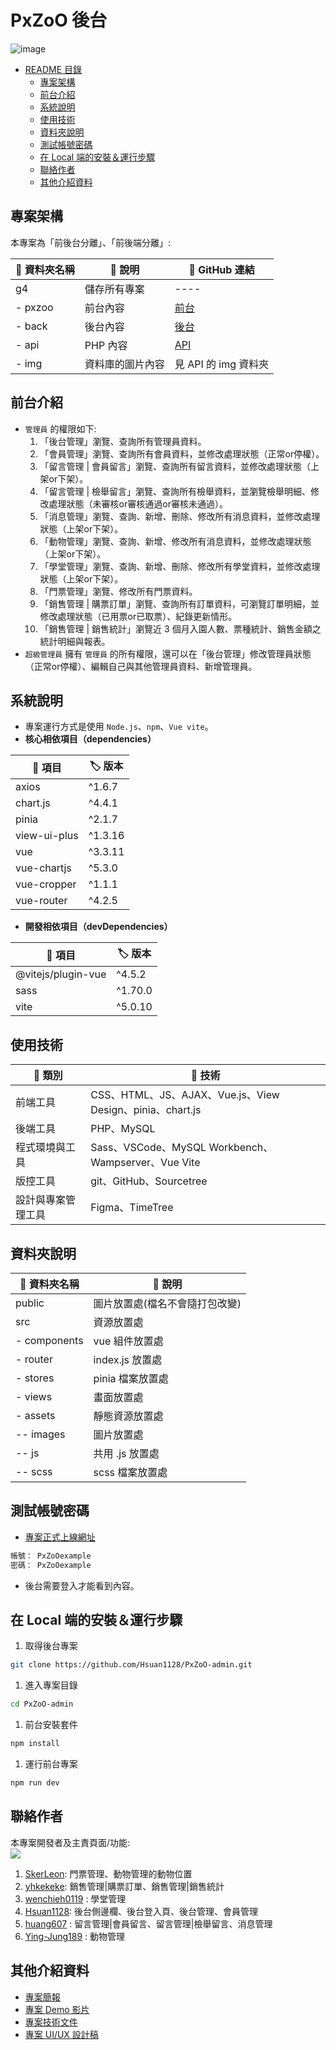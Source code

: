PxZoO 後台
===

![image](https://hackmd.io/_uploads/HyMALfNpp.png)

- [README 目錄](#pxzoo-後台)
  - [專案架構](#專案架構)
  - [前台介紹](#前台介紹)
  - [系統說明](#系統說明)
  - [使用技術](#使用技術)
  - [資料夾說明](#資料夾說明)
  - [測試帳號密碼](#測試帳號密碼)
  - [在 Local 端的安裝＆運行步驟](#在-local-端的安裝運行步驟)
  - [聯絡作者](#聯絡作者)
  - [其他介紹資料](#其他介紹資料)


## 專案架構
本專案為「前後台分離」、「前後端分離」: 

| :file_folder: 資料夾名稱 | :memo: 說明 | :link: GitHub 連結  |
| -------- | -------------- | ----- |
| g4       | 儲存所有專案     | ----  |
| - pxzoo  | 前台內容        | [前台](https://github.com/SkerLeon/pxzoo)  |
| - back   | 後台內容        | [後台](https://github.com/Hsuan1128/PxZoO-admin)  |
| - api    | PHP 內容       | [API](https://github.com/yhkekeke/PxZoO_API)  |
| - img    | 資料庫的圖片內容 | 見 API 的 img 資料夾  |


## 前台介紹
* `管理員` 的權限如下:
    1. 「後台管理」瀏覽、查詢所有管理員資料。
    2. 「會員管理」瀏覽、查詢所有會員資料，並修改處理狀態（正常or停權）。
    3. 「留言管理 | 會員留言」瀏覽、查詢所有留言資料，並修改處理狀態（上架or下架）。
    4. 「留言管理 | 檢舉留言」瀏覽、查詢所有檢舉資料，並瀏覽檢舉明細、修改處理狀態（未審核or審核通過or審核未通過）。
    5. 「消息管理」瀏覽、查詢、新增、刪除、修改所有消息資料，並修改處理狀態（上架or下架）。
    6. 「動物管理」瀏覽、查詢、新增、修改所有消息資料，並修改處理狀態（上架or下架）。
    7. 「學堂管理」瀏覽、查詢、新增、刪除、修改所有學堂資料，並修改處理狀態（上架or下架）。
    8. 「門票管理」瀏覽、修改所有門票資料。
    9. 「銷售管理 | 購票訂單」瀏覽、查詢所有訂單資料，可瀏覽訂單明細，並修改處理狀態（已用票or已取票）、紀錄更新情形。
    10. 「銷售管理 | 銷售統計」瀏覽近 3 個月入園人數、票種統計、銷售金額之統計明細與報表。
* `超級管理員` 擁有 `管理員` 的所有權限，還可以在「後台管理」修改管理員狀態（正常or停權）、編輯自己與其他管理員資料、新增管理員。

## 系統說明
* 專案運行方式是使用 `Node.js`、`npm`、`Vue vite`。
* **核心相依項目（dependencies）**

| :pushpin: 項目 | :label:  版本 |
| -------- | -------- |
| axios | ^1.6.7 |
| chart.js | ^4.4.1 |
| pinia | ^2.1.7 |
| view-ui-plus | ^1.3.16 |
| vue | ^3.3.11 |
| vue-chartjs | ^5.3.0 |
| vue-cropper | ^1.1.1 |
| vue-router | ^4.2.5 |


* **開發相依項目（devDependencies）**

| :pushpin: 項目 | :label:  版本 |
| -------- | -------- |
| @vitejs/plugin-vue | ^4.5.2 |
| sass | ^1.70.0 |
| vite | ^5.0.10 |


## 使用技術
| :pushpin: 類別 | :wrench: 技術 |
| ------------- | ------------ |
| 前端工具       | CSS、HTML、JS、AJAX、Vue.js、View Design、pinia、chart.js  |
| 後端工具 | PHP、MySQL |
| 程式環境與工具 | Sass、VSCode、MySQL Workbench、Wampserver、Vue Vite |
| 版控工具 | git、GitHub、Sourcetree |
| 設計與專案管理工具 | Figma、TimeTree |

## 資料夾說明
| :file_folder: 資料夾名稱 | :memo: 說明 |
| -------- | ------------- |
| public     | 圖片放置處(檔名不會隨打包改變) |
| src     | 資源放置處     |
| - components | vue 組件放置處 |
| - router | index.js 放置處  |
| - stores | pinia 檔案放置處  |
| - views | 畫面放置處     |
| - assets   | 靜態資源放置處  |
| -- images | 圖片放置處      |
| -- js     | 共用 .js 放置處 |
| -- scss   | scss 檔案放置處 

## 測試帳號密碼
* [專案正式上線網址](https://tibamef2e.com/chd104/g4/)
```sh
帳號： PxZoOexample
密碼： PxZoOexample
```

* 後台需要登入才能看到內容。

## 在 Local 端的安裝＆運行步驟
1. 取得後台專案
```sh
git clone https://github.com/Hsuan1128/PxZoO-admin.git
```

1. 進入專案目錄
```sh
cd PxZoO-admin
```

1. 前台安裝套件
```sh
npm install
```
1. 運行前台專案
```sh
npm run dev
```

## 聯絡作者
本專案開發者及主責頁面/功能:  
<a href="https://github.com/Hsuan1128/PxZoO-admin/graphs/contributors">
  <img src="https://contrib.rocks/image?repo=Hsuan1128/PxZoO-admin" />
</a>  

1. [SkerLeon](https://github.com/SkerLeon): 門票管理、動物管理的動物位置
2. [yhkekeke](https://github.com/yhkekeke): 銷售管理|購票訂單、銷售管理|銷售統計
3. [wenchieh0119](https://github.com/wenchieh0119) : 學堂管理
4. [Hsuan1128](https://github.com/Hsuan1128): 後台側邊欄、後台登入頁、後台管理、會員管理
5. [huang607](https://github.com/huang607) : 留言管理|會員留言、留言管理|檢舉留言、消息管理
6. [Ying-Jung189](https://github.com/Ying-Jung189) : 動物管理

## 其他介紹資料
* [專案簡報](https://docs.google.com/spreadsheets/d/1d7xajKl-_hGmBGOUZ3mqe0n8COaip61Ku1Xc3MEIni4/edit#gid=1055140317&range=E5)
* [專案 Demo 影片](https://www.youtube.com/watch?v=wMNHY-WFYpA&ab_channel=%E7%B7%AF%E8%82%B2TibaMe%E5%B0%B1%E6%A5%AD%E9%A4%8A%E6%88%90%E7%8F%AD)
* [專案技術文件](https://drive.google.com/drive/folders/1dhqDJZqMZtEm1SKmbbDQ95awtH3yeofr)
* [專案 UI/UX 設計稿](https://www.figma.com/file/YCfP69MYr9OBUSBmMqePIr/%E7%B7%AF%E8%82%B2-%7C-%E5%9C%98%E9%AB%94%E5%B0%88%E9%A1%8C-6-PxZoO?type=design&node-id=515%3A9347&mode=design&t=DTzDguwhyjsUlTiD-1)
